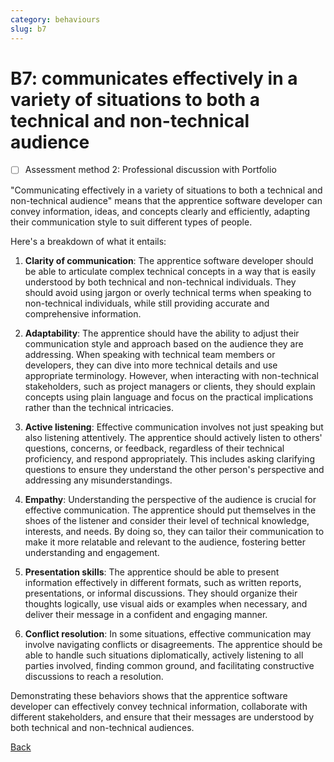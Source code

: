 ```yaml
---
category: behaviours
slug: b7
---
```


# B7: communicates effectively in a variety of situations to both a technical and non-technical audience

- [ ] Assessment method 2: Professional discussion with Portfolio

"Communicating effectively in a variety of situations to both a technical and non-technical audience" means that the apprentice software developer can convey information, ideas, and concepts clearly and efficiently, adapting their communication style to suit different types of people.

Here's a breakdown of what it entails:

1. **Clarity of communication**: The apprentice software developer should be able to articulate complex technical concepts in a way that is easily understood by both technical and non-technical individuals. They should avoid using jargon or overly technical terms when speaking to non-technical individuals, while still providing accurate and comprehensive information.

2. **Adaptability**: The apprentice should have the ability to adjust their communication style and approach based on the audience they are addressing. When speaking with technical team members or developers, they can dive into more technical details and use appropriate terminology. However, when interacting with non-technical stakeholders, such as project managers or clients, they should explain concepts using plain language and focus on the practical implications rather than the technical intricacies.

3. **Active listening**: Effective communication involves not just speaking but also listening attentively. The apprentice should actively listen to others' questions, concerns, or feedback, regardless of their technical proficiency, and respond appropriately. This includes asking clarifying questions to ensure they understand the other person's perspective and addressing any misunderstandings.

4. **Empathy**: Understanding the perspective of the audience is crucial for effective communication. The apprentice should put themselves in the shoes of the listener and consider their level of technical knowledge, interests, and needs. By doing so, they can tailor their communication to make it more relatable and relevant to the audience, fostering better understanding and engagement.

5. **Presentation skills**: The apprentice should be able to present information effectively in different formats, such as written reports, presentations, or informal discussions. They should organize their thoughts logically, use visual aids or examples when necessary, and deliver their message in a confident and engaging manner.

6. **Conflict resolution**: In some situations, effective communication may involve navigating conflicts or disagreements. The apprentice should be able to handle such situations diplomatically, actively listening to all parties involved, finding common ground, and facilitating constructive discussions to reach a resolution.

Demonstrating these behaviors shows that the apprentice software developer can effectively convey technical information, collaborate with different stakeholders, and ensure that their messages are understood by both technical and non-technical audiences.

[Back](../README.md)
